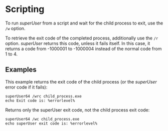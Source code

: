 
Scripting
=========

To run _superUser_ from a script and wait for the child process to exit, use the
`/w` option.

To retrieve the exit code of the completed process, additionally use the `/r`
option. _superUser_ returns this code, unless it fails itself. In this case, it 
returns a code from -1000001 to -1000004 instead of the normal code from 1 to 4.


Examples
--------

This example returns the exit code of the child process (or the _superUser_ error 
code if it fails):

	superUser64 /wrc child_process.exe
	echo Exit code is: %errorlevel%


Returns only the superUser exit code, not the child process exit code:

	superUser64 /wc child_process.exe
	echo superUser exit code is: %errorlevel%

